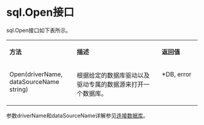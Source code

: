 # sql.Open接口<a name="ZH-CN_TOPIC_0000001277168801"></a>

sql.Open接口如下表所示。

<a name="table7220115310349"></a>
<table><tbody><tr id="row1285135317342"><td class="cellrowborder" valign="top" width="35.24%"><p id="p1328575393411"><a name="p1328575393411"></a><a name="p1328575393411"></a><strong id="b328515318347"><a name="b328515318347"></a><a name="b328515318347"></a>方法</strong></p>
</td>
<td class="cellrowborder" valign="top" width="44.43%"><p id="p92851753153412"><a name="p92851753153412"></a><a name="p92851753153412"></a><strong id="b528518535345"><a name="b528518535345"></a><a name="b528518535345"></a>描述</strong></p>
</td>
<td class="cellrowborder" valign="top" width="20.330000000000002%"><p id="p1128520535340"><a name="p1128520535340"></a><a name="p1128520535340"></a><strong id="b7285145317346"><a name="b7285145317346"></a><a name="b7285145317346"></a>返回值</strong></p>
</td>
</tr>
<tr id="row1028511536349"><td class="cellrowborder" valign="top" width="35.24%"><p id="p528565313349"><a name="p528565313349"></a><a name="p528565313349"></a>Open(driverName, dataSourceName string)</p>
</td>
<td class="cellrowborder" valign="top" width="44.43%"><p id="p12285165323416"><a name="p12285165323416"></a><a name="p12285165323416"></a>根据给定的数据库驱动以及驱动专属的数据源来打开一个数据库。</p>
</td>
<td class="cellrowborder" valign="top" width="20.330000000000002%"><p id="p72851353143414"><a name="p72851353143414"></a><a name="p72851353143414"></a>*DB, error</p>
</td>
</tr>
</tbody>
</table>

参数driverName和dataSourceName详解参见[连接数据库](连接数据库.md)。

